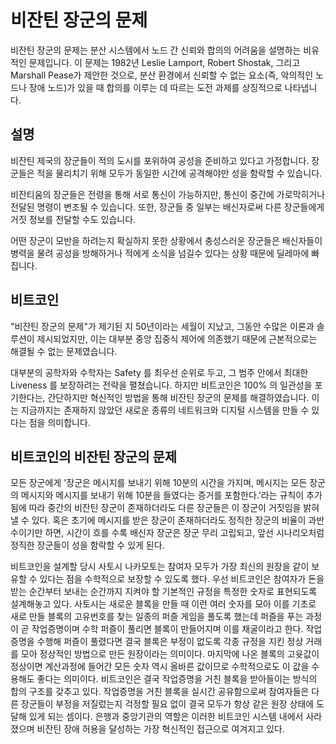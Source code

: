 # 비잔틴 장군의 문제
비잔틴 장군의 문제는 분산 시스템에서 노드 간 신뢰와 합의의 어려움을 설명하는 비유적인 문제입니다. 이 문제는 1982년 Leslie Lamport, Robert Shostak, 그리고 Marshall Pease가 제안한 것으로, 분산 환경에서 신뢰할 수 없는 요소(즉, 악의적인 노드나 장애 노드)가 있을 때 합의를 이루는 데 따르는 도전 과제를 상징적으로 나타냅니다.

## 설명
비잔틴 제국의 장군들이 적의 도시를 포위하여 공성을 준비하고 있다고 가정합니다. 장군들은 적을 물리치기 위해 모두가 동일한 시간에 공격해야만 성을 함락할 수 있습니다.

비잔티움의 장군들은 전령을 통해 서로 통신이 가능하지만, 통신이 중간에 가로막히거나 전달된 명령이 변조될 수 있습니다. 또한, 장군들 중 일부는 배신자로써 다른 장군들에게 거짓 정보를 전달할 수도 있습니다.

어떤 장군이 모반을 하려는지 확실하지 못한 상황에서 충성스러운 장군들은 배신자들이 병력을 물려 공성을 방해하거나 적에게 소식을 넘길수 있다는 상황 때문에 딜레마에 빠집니다.

## 비트코인
"비잔틴 장군의 문제"가 제기된 지 50년이라는 세월이 지났고, 그동안 수많은 이론과 솔루션이 제시되었지만, 이는 대부분 중앙 집중식 제어에 의존했기 때문에 근본적으로는 해결될 수 없는 문제였습니다.

대부분의 공학자와 수학자는 Safety 를 최우선 순위로 두고, 그 범주 안에서 최대한 Liveness 를 보장하려는 전략을 펼쳤습니다.
하지만 비트코인은 100% 의 일관성을 포기한다는, 간단하지만 혁신적인 방법을 통해 비잔틴 장군의 문제를 해결하였습니다. 이는 지금까지는 존재하지 않았던 새로운 종류의 네트워크와 디지털 시스템을 만들 수 있다는 점을 의미합니다.

## 비트코인의 비잔틴 장군의 문제

모든 장군에게 '장군은 메시지를 보내기 위해 10분의 시간을 가지며, 메시지는 모든 장군의 메시지와 메시지를 보내기 위해 10분을 들였다는 증거를 포함한다.'라는 규칙이 추가됨에 따라 중간의 비잔틴 장군이 존재하더라도 다른 장군들은 이 장군이 거짓임을 밝혀낼 수 있다. 혹은 초기에 메시지를 받은 장군이 존재하더라도 정직한 장군의 비율이 과반수이기만 하면, 시간이 흐를 수록 배신자 장군은 장군 무리 고립되고, 앞선 시나리오처럼 정직한 장군들이 성을 함락할 수 있게 된다. 

비트코인을 설계할 당시 사토시 나카모토는 참여자 모두가 가장 최신의 원장을 같이 보유할 수 있다는 점을 수학적으로 보장할 수 있도록 했다. 우선 비트코인은 참여자가 돈을 받는 순간부터 보내는 순간까지 지켜야 할 기본적인 규정을 특정한 숫자로 표현되도록 설계해놓고 있다. 사토시는 새로운 블록을 만들 때 이런 여러 숫자를 모아 이를 기초로 새로 만들 블록의 고유번호를 찾는 일종의 퍼즐 게임을 풀도록 했는데 퍼즐을 푸는 과정이 곧 작업증명이며 수학 퍼즐이 풀리면 블록이 만들어지며 이를 채굴이라고 한다. 작업증명을 수행해 퍼즐이 풀렸다면 결국 블록은 부정이 없도록 각종 규정을 지킨 정상 거래를 모아 정상적인 방법으로 만든 원장이라는 의미이다. 마지막에 나온 블록의 고윳값이 정상이면 계산과정에 들어간 모든 숫자 역시 올바른 값이므로 수학적으로도 이 값을 수용해도 좋다는 의미이다. 비트코인은 결국 작업증명을 거친 블록을 받아들이는 방식의 합의 구조를 갖추고 있다. 작업증명을 거친 블록을 실시간 공유함으로써 참여자들은 다른 장군들이 부정을 저질렀는지 걱정할 필요 없이 결국 모두가 항상 같은 원장 상태에 도달해 있게 되는 셈이다. 은행과 중앙기관의 역할은 이러한 비트코인 시스템 내에서 사라졌으며 비잔틴 장애 허용을 달성하는 가장 혁신적인 접근으로 여겨지고 있다.
